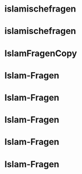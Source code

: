 # islamischefragen
# islamischefragen
# IslamFragenCopy
# Islam-Fragen
# Islam-Fragen
# Islam-Fragen
# Islam-Fragen
# Islam-Fragen
